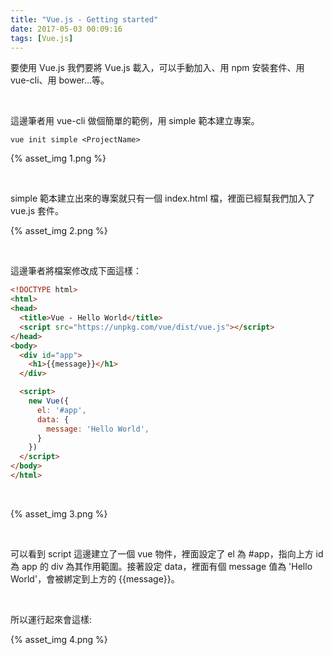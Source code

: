 ```yaml
---
title: "Vue.js - Getting started"
date: 2017-05-03 00:09:16
tags: [Vue.js]
---
```


要使用 Vue.js 我們要將 Vue.js 載入，可以手動加入、用 npm 安裝套件、用 vue-cli、用 bower...等。  

<!-- More -->

<br/>


這邊筆者用 vue-cli 做個簡單的範例，用 simple 範本建立專案。  

    vue init simple <ProjectName>  

{% asset_img 1.png %}

<br/>


simple 範本建立出來的專案就只有一個 index.html 檔，裡面已經幫我們加入了 vue.js 套件。  

{% asset_img 2.png %}

<br/>


這邊筆者將檔案修改成下面這樣：  

```html
<!DOCTYPE html>
<html>
<head>
  <title>Vue - Hello World</title>
  <script src="https://unpkg.com/vue/dist/vue.js"></script>
</head>
<body>
  <div id="app">
    <h1>{{message}}</h1>
  </div>

  <script>
    new Vue({
      el: '#app',
      data: {
        message: 'Hello World',
      }      
    })
  </script>
</body>
</html>
```

<br/>


{% asset_img 3.png %}

<br/>


可以看到 script 這邊建立了一個 vue 物件，裡面設定了 el 為 #app，指向上方 id 為 app 的 div 為其作用範圍。接著設定 data，裡面有個 message 值為 'Hello World'，會被綁定到上方的 {{message}}。  

<br/>


所以運行起來會這樣:   

{% asset_img 4.png %}

<br/>
